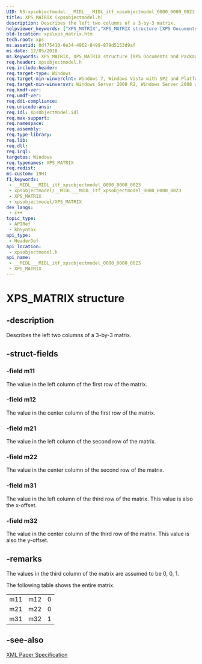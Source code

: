 ```yaml
---
UID: NS:xpsobjectmodel.__MIDL___MIDL_itf_xpsobjectmodel_0000_0000_0023
title: XPS_MATRIX (xpsobjectmodel.h)
description: Describes the left two columns of a 3-by-3 matrix.
helpviewer_keywords: ["XPS_MATRIX","XPS_MATRIX structure [XPS Documents and Packaging]","xps.xps_matrix","xpsobjectmodel/XPS_MATRIX"]
old-location: xps\xps_matrix.htm
tech.root: xps
ms.assetid: 0df75410-0e34-4962-8499-879d5153d9af
ms.date: 12/05/2018
ms.keywords: XPS_MATRIX, XPS_MATRIX structure [XPS Documents and Packaging], xps.xps_matrix, xpsobjectmodel/XPS_MATRIX
req.header: xpsobjectmodel.h
req.include-header: 
req.target-type: Windows
req.target-min-winverclnt: Windows 7, Windows Vista with SP2 and Platform Update for Windows Vista [desktop apps \| UWP apps]
req.target-min-winversvr: Windows Server 2008 R2, Windows Server 2008 with SP2 and Platform Update for Windows Server 2008 [desktop apps \| UWP apps]
req.kmdf-ver: 
req.umdf-ver: 
req.ddi-compliance: 
req.unicode-ansi: 
req.idl: XpsObjectModel.idl
req.max-support: 
req.namespace: 
req.assembly: 
req.type-library: 
req.lib: 
req.dll: 
req.irql: 
targetos: Windows
req.typenames: XPS_MATRIX
req.redist: 
ms.custom: 19H1
f1_keywords:
 - __MIDL___MIDL_itf_xpsobjectmodel_0000_0000_0023
 - xpsobjectmodel/__MIDL___MIDL_itf_xpsobjectmodel_0000_0000_0023
 - XPS_MATRIX
 - xpsobjectmodel/XPS_MATRIX
dev_langs:
 - c++
topic_type:
 - APIRef
 - kbSyntax
api_type:
 - HeaderDef
api_location:
 - xpsobjectmodel.h
api_name:
 - __MIDL___MIDL_itf_xpsobjectmodel_0000_0000_0023
 - XPS_MATRIX
---
```


# XPS_MATRIX structure


## -description

Describes the left two columns of a 3-by-3 matrix.

## -struct-fields

### -field m11

The value in the left column of the first row of the matrix.

### -field m12

The value in the center column of the first row of the matrix.

### -field m21

The value in the left column of the second row of the matrix.

### -field m22

The value in the center column of the second row of the matrix.

### -field m31

The value in the left column of the third row of the matrix. This value is also the x-offset.

### -field m32

The value in the center column of the third row of the matrix. This value is also the y-offset.

## -remarks

The values in the third column of the matrix are assumed to be 0, 0, 1.

The following table shows the entire matrix.

<table>
<tr>
<td>m11</td>
<td>m12</td>
<td> 0 </td>
</tr>
<tr>
<td>m21</td>
<td>m22</td>
<td> 0 </td>
</tr>
<tr>
<td>m31</td>
<td>m32</td>
<td> 1 </td>
</tr>
</table>

## -see-also

<a href="https://www.ecma-international.org/activities/XML%20Paper%20Specification/XPS%20Standard%20WD%201.6.pdf">XML Paper Specification</a>

